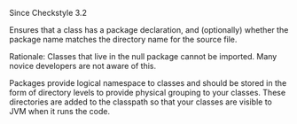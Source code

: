 Since Checkstyle 3.2

Ensures that a class has a package declaration, and (optionally) whether the package name matches the directory name for the source file.

Rationale: Classes that live in the null package cannot be imported. Many novice developers are not aware of this.

Packages provide logical namespace to classes and should be stored in the form of directory levels to provide physical grouping to your classes. These directories are added to the classpath so that your classes are visible to JVM when it runs the code.